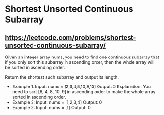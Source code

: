 # Shortest Unsorted Continuous Subarray
## https://leetcode.com/problems/shortest-unsorted-continuous-subarray/

Given an integer array nums, you need to find one continuous subarray that if you only sort this subarray in ascending order, then the whole array will be sorted in ascending order.

Return the shortest such subarray and output its length.
- Example 1:
Input: nums = [2,6,4,8,10,9,15]
Output: 5
Explanation: You need to sort [6, 4, 8, 10, 9] in ascending order to make the whole array sorted in ascending order.
- Example 2:
Input: nums = [1,2,3,4]
Output: 0
- Example 3:
Input: nums = [1]
Output: 0

```cpp

```